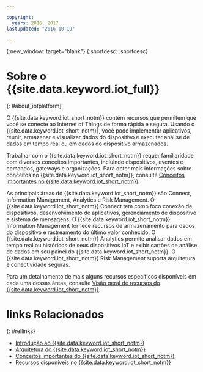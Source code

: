 ```yaml
---

copyright:
  years: 2016, 2017
lastupdated: "2016-10-19"

---
```


{:new_window: target="blank"}
{:shortdesc: .shortdesc}

# Sobre o {{site.data.keyword.iot_full}}
{: #about_iotplatform}

O {{site.data.keyword.iot_short_notm}} contém recursos que permitem que você se conecte ao Internet of Things de forma rápida e segura. Usando o {{site.data.keyword.iot_short_notm}}, você pode implementar aplicativos, reunir, armazenar e visualizar dados do dispositivo e executar análise de dados em tempo real ou em dados do dispositivo armazenados.

Trabalhar com o {{site.data.keyword.iot_short_notm}} requer familiaridade com diversos conceitos importantes, incluindo dispositivos, eventos e comandos, gateways e organizações. Para obter mais informações sobre conceitos no {{site.data.keyword.iot_short_notm}}, consulte [Conceitos importantes no {{site.data.keyword.iot_short_notm}}](/iotplatform_overview.html#wwatsoniotplatform_importantconcepts).

As principais áreas do {{site.data.keyword.iot_short_notm}} são Connect, Information Management, Analytics e Risk Management. O {{site.data.keyword.iot_short_notm}} Connect tem como foco conexão de dispositivos, desenvolvimento de aplicativos, gerenciamento de dispositivo e sistema de mensagens. O {{site.data.keyword.iot_short_notm}} Information Management fornece recursos de armazenamento para dados do dispositivo e rastreamento do último valor conhecido. O {{site.data.keyword.iot_short_notm}} Analytics permite analisar dados em tempo real ou históricos de seus dispositivos IoT e exibir cartões de análise de dados em seu painel do {{site.data.keyword.iot_short_notm}}. O {{site.data.keyword.iot_short_notm}} Risk Management suporta arquitetura e conectividade seguras.

Para um detalhamento de mais alguns recursos específicos disponíveis em cada uma dessas áreas, consulte [Visão geral de recursos do {{site.data.keyword.iot_short_notm}}](/feature_overview.html).

# links Relacionados
{: #rellinks}
* [Introdução ao {{site.data.keyword.iot_short_notm}}](/index.html?pos=2)
* [Arquitetura do {{site.data.keyword.iot_short_notm}}](/iotplatform_overview.html#watsoniotplatform_architecture)
* [Conceitos importantes do {{site.data.keyword.iot_short_notm}}](/iotplatform_overview.html#watsoniotplatform_importantconcepts)
* [Recursos disponíveis no {{site.data.keyword.iot_short_notm}}](/feature_overview.html)
